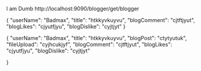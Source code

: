 I am Dumb
http://localhost:9090/blogger/get/blogger

{
   "userName": "Badmax",
    "title": "htkkyvkuyvu",
    "blogComment": "cjtftjyut",
    "blogLikes": "cjyutfjyu",
    "blogDislike": "cyjtjyt"
}





{
   "userName": "Badmax",
    "title": "htkkyvkuyvu",
    "blogPost": "ctytyutuk",
    "fileUpload": "cyjhcukjyf",
    "blogComment": "cjtftjyut",
    "blogLikes": "cjyutfjyu",
    "blogDislike": "cyjtjyt"
    

}

